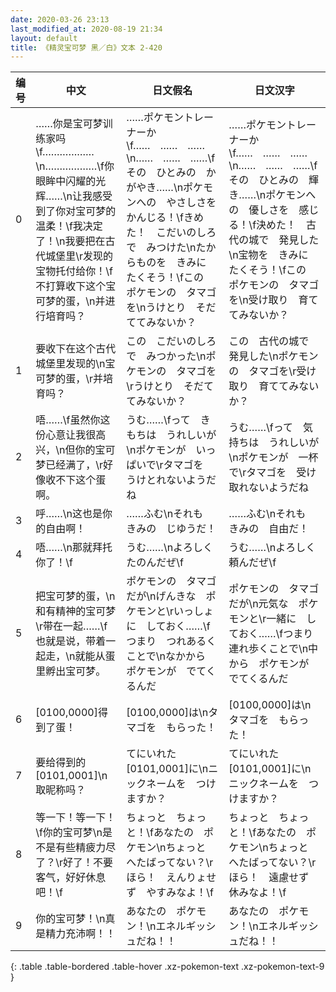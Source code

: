 ```yaml
---
date: 2020-03-26 23:13
last_modified_at: 2020-08-19 21:34
layout: default
title: 《精灵宝可梦 黑／白》文本 2-420
---
```

| 编号 | 中文 | 日文假名 | 日文汉字 |
| ---- | ---- | ---- | --- |
| 0 | ……你是宝可梦训练家吗\f………………\n………………\f你眼眸中闪耀的光辉……\n让我感受到了你对宝可梦的温柔！\f我决定了！\n我要把在古代城堡里\r发现的宝物托付给你！\f不打算收下这个宝可梦的蛋，\n并进行培育吗？ | ……ポケモントレーナーか\f……　……　……\n……　……　……\fその　ひとみの　かがやき……\nポケモンへの　やさしさを　かんじる！\fきめた！　こだいのしろで　みつけた\nたからものを　きみに　たくそう！\fこの　ポケモンの　タマゴを\nうけとり　そだててみないか？ | ……ポケモントレーナーか\f……　……　……\n……　……　……\fその　ひとみの　輝き……\nポケモンへの　優しさを　感じる！\f決めた！　古代の城で　発見した\n宝物を　きみに　たくそう！\fこの　ポケモンの　タマゴを\n受け取り　育ててみないか？ |
| 1 | 要收下在这个古代城堡里发现的\n宝可梦的蛋，\r并培育吗？ | この　こだいのしろで　みつかった\nポケモンの　タマゴを\rうけとり　そだててみないか？ | この　古代の城で　発見した\nポケモンの　タマゴを\r受け取り　育ててみないか？ |
| 2 | 唔……\f虽然你这份心意让我很高兴，\n但你的宝可梦已经满了，\r好像收不下这个蛋啊。 | うむ……\fって　きもちは　うれしいが\nポケモンが　いっぱいで\rタマゴを　うけとれないようだね | うむ……\fって　気持ちは　うれしいが\nポケモンが　一杯で\rタマゴを　受け取れないようだね |
| 3 | 呼……\n这也是你的自由啊！ | ……ふむ\nそれも　きみの　じゆうだ！ | ……ふむ\nそれも　きみの　自由だ！ |
| 4 | 唔……\n那就拜托你了！\f | うむ……\nよろしく　たのんだぜ\f | うむ……\nよろしく　頼んだぜ\f |
| 5 | 把宝可梦的蛋，\n和有精神的宝可梦\r带在一起……\f也就是说，带着一起走，\n就能从蛋里孵出宝可梦。 | ポケモンの　タマゴだが\nげんきな　ポケモンと\rいっしょに　しておく……\fつまり　つれあるくことで\nなかから　ポケモンが　でてくるんだ | ポケモンの　タマゴだが\n元気な　ポケモンと\r一緒に　しておく……\fつまり　連れ歩くことで\n中から　ポケモンが　でてくるんだ |
| 6 | [0100,0000]得到了蛋！ | [0100,0000]は\nタマゴを　もらった！ | [0100,0000]は\nタマゴを　もらった！ |
| 7 | 要给得到的[0101,0001]\n取昵称吗？ | てにいれた　[0101,0001]に\nニックネームを　つけますか？ | てにいれた　[0101,0001]に\nニックネームを　つけますか？ |
| 8 | 等一下！等一下！\f你的宝可梦\n是不是有些精疲力尽了？\r好了！不要客气，好好休息吧！\f | ちょっと　ちょっと！\fあなたの　ポケモン\nちょっと　へたばってない？\rほら！　えんりょせず　やすみなよ！\f | ちょっと　ちょっと！\fあなたの　ポケモン\nちょっと　へたばってない？\rほら！　遠慮せず　休みなよ！\f |
| 9 | 你的宝可梦！\n真是精力充沛啊！！ | あなたの　ポケモン！\nエネルギッシュだね！！ | あなたの　ポケモン！\nエネルギッシュだね！！ |
{: .table .table-bordered .table-hover .xz-pokemon-text .xz-pokemon-text-9 }